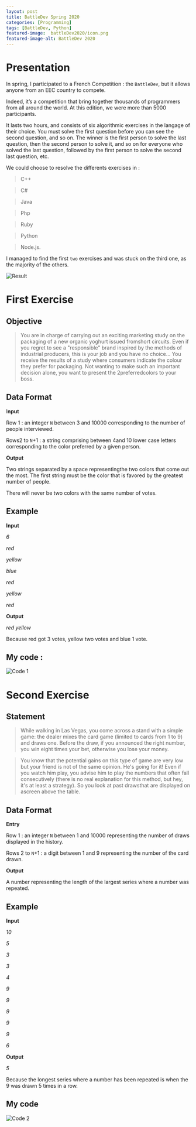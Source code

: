 ```yaml
---
layout: post
title: BattleDev Spring 2020
categories: [Programming]
tags: [BattleDev, Python]
featured-image:  battleDev2020/icon.png
featured-image-alt: BattleDev 2020
---
```


# Presentation

In spring, I participated to a French Competition : the `BattleDev`, but it allows anyone from an EEC country to compete. 

Indeed, it’s a competition that bring together  thousands of programmers from all around the world.  At this edition, we were more than 5000 participants.

It lasts two hours, and consists of six algorithmic exercises in the langage of their choice. You must solve the first question before you can see the second question, and so on. The winner is the first person to solve the last question, then the second person to solve it, and so on for everyone who solved the last question, followed by the first person to solve the second last question, etc.

We could choose to resolve the differents exercises in :

> C++

> C#

> Java

> Php

> Ruby

> Python

> Node.js.

I managed to find the first `two` exercises and was stuck on the third one, as the majority of the others.

![Result](/assets/img/battleDev2020/result.png)

# First Exercise

## Objective

> You are in charge of carrying out an exciting marketing study on the packaging of a new organic yoghurt issued fromshort circuits. Even if you regret to see a "responsible" brand inspired by the methods of industrial producers, this is your job and you have no choice... You receive the results of a study where consumers indicate the colour they prefer for packaging. Not wanting to make such an important decision alone, you want to present the 2preferredcolors to your boss.

## Data Format

I**nput** 

Row 1 : an integer `N` between 3 and 10000 corresponding to the number of people interviewed. 

Rows2 to `N`+1 : a string comprising between 4and 10 lower case letters corresponding to the color preferred by a given person.

**Output**

Two strings separated by a space representingthe two colors that come out the most. The first string must be the color that is favored by the greatest number of people.

There will never be two colors with the same number of votes.

## Example

**Input**

*6*

*red*

*yellow*

*blue*

*red*

*yellow*

*red*

**Output**

*red yellow*

Because red got 3 votes, yellow two votes and blue 1 vote.

## My code :

![Code 1](/assets/img/battleDev2020/code_1.png)

# Second Exercise

## Statement

> While walking in Las Vegas, you come across a stand with a simple game: the dealer mixes the card game (limited to cards from 1 to 9) and draws one. Before the draw, if you announced the right number, you win eight times your bet, otherwise you lose your money.

> You know that the potential gains on this type of game are very low but your friend is not of the same opinion. He's going for it! Even if you watch him play, you advise him to play the numbers that often fall consecutively (there is no real explanation for this method, but hey, it's at least a strategy). So you look at past drawsthat are displayed on ascreen above the table.

## Data Format

**Entry**

Row 1 : an integer `N` between 1 and 10000 representing the number of draws displayed in the history.

Rows 2 to `N`+1 : a digit between 1 and 9 representing the number of the card drawn.

**Output** 

A number representing the length of the largest series where a number was repeated.

## Example

**Input**

*10*

*5*

*3*

*3*

*4*

*9*

*9*

*9*

*9*

*9*

*6*

**Output**

*5*

Because the longest series where a number has been repeated is when the 9 was drawn 5 times in a row.

## My code

![Code 2](/assets/img/battleDev2020/code_2.png)